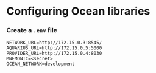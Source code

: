 # Configuring Ocean libraries

### Create a `.env` file

```
NETWORK_URL=http://172.15.0.3:8545/
AQUARIUS_URL=http://172.15.0.5:5000
PROVIDER_URL=http://172.15.0.4:8030
MNEMONIC=<secret>
OCEAN_NETWORK=development
```

